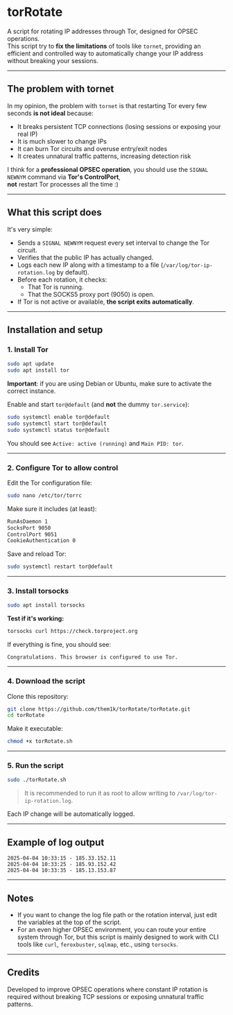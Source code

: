 # torRotate

A script for rotating IP addresses through Tor, designed for OPSEC operations.  
This script try to **fix the limitations** of tools like `tornet`, providing an efficient and controlled way to automatically change your IP address without breaking your sessions.

---

## The problem with tornet

In my opinion, the problem with `tornet` is that restarting Tor every few seconds **is not ideal** because:

- It breaks persistent TCP connections (losing sessions or exposing your real IP)
- It is much slower to change IPs
- It can burn Tor circuits and overuse entry/exit nodes
- It creates unnatural traffic patterns, increasing detection risk

I think for a **professional OPSEC operation**, you should use the `SIGNAL NEWNYM` command via **Tor's ControlPort**,  
**not** restart Tor processes all the time :)

---

## What this script does

It's very simple:

- Sends a `SIGNAL NEWNYM` request every set interval to change the Tor circuit.
- Verifies that the public IP has actually changed.
- Logs each new IP along with a timestamp to a file (`/var/log/tor-ip-rotation.log` by default).
- Before each rotation, it checks:
  - That Tor is running.
  - That the SOCKS5 proxy port (9050) is open.
- If Tor is not active or available, **the script exits automatically**.

---

## Installation and setup

### 1. Install Tor

```bash
sudo apt update
sudo apt install tor
```

**Important**: if you are using Debian or Ubuntu, make sure to activate the correct instance.

Enable and start `tor@default` (and **not** the dummy `tor.service`):

```bash
sudo systemctl enable tor@default
sudo systemctl start tor@default
sudo systemctl status tor@default
```

You should see `Active: active (running)` and `Main PID: tor`.

---

### 2. Configure Tor to allow control

Edit the Tor configuration file:

```bash
sudo nano /etc/tor/torrc
```

Make sure it includes (at least):

```bash
RunAsDaemon 1
SocksPort 9050
ControlPort 9051
CookieAuthentication 0
```

Save and reload Tor:

```bash
sudo systemctl restart tor@default
```

---

### 3. Install torsocks

```bash
sudo apt install torsocks
```

**Test if it's working:**

```bash
torsocks curl https://check.torproject.org
```

If everything is fine, you should see:

```
Congratulations. This browser is configured to use Tor.
```

---

### 4. Download the script

Clone this repository:

```bash
git clone https://github.com/them1k/torRotate/torRotate.git
cd torRotate
```

Make it executable:

```bash
chmod +x torRotate.sh
```

---

### 5. Run the script

```bash
sudo ./torRotate.sh
```

> It is recommended to run it as root to allow writing to `/var/log/tor-ip-rotation.log`.

Each IP change will be automatically logged.

---

## Example of log output

```
2025-04-04 10:33:15 - 185.33.152.11
2025-04-04 10:33:25 - 185.93.152.42
2025-04-04 10:33:35 - 185.13.153.87
```

---

## Notes

- If you want to change the log file path or the rotation interval, just edit the variables at the top of the script.
- For an even higher OPSEC environment, you can route your entire system through Tor, but this script is mainly designed to work with CLI tools like `curl`, `feroxbuster`, `sqlmap`, etc., using `torsocks`.

---

## Credits

Developed to improve OPSEC operations where constant IP rotation is required without breaking TCP sessions or exposing unnatural traffic patterns.

